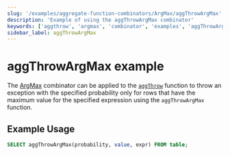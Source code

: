 ```yaml
---
slug: '/examples/aggregate-function-combinators/ArgMax/aggThrowArgMax'
description: 'Example of using the aggThrowArgMax combinator'
keywords: ['aggthrow', 'argmax', 'combinator', 'examples', 'aggThrowArgMax']
sidebar_label: aggThrowArgMax
---
```


# aggThrowArgMax example

The [ArgMax](/sql-reference/aggregate-functions/combinators#-argmax) combinator can be applied to the [`aggThrow`](/sql-reference/aggregate-functions/reference/aggthrow) function to throw an exception with the specified probability only for rows that have the maximum value for the specified expression using the `aggThrowArgMax` function.

## Example Usage

```sql
SELECT aggThrowArgMax(probability, value, expr) FROM table;
``` 